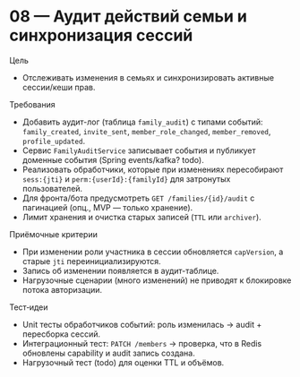 # 08 — Аудит действий семьи и синхронизация сессий

Цель
- Отслеживать изменения в семьях и синхронизировать активные сессии/кеши прав.

Требования
- Добавить аудит-лог (таблица `family_audit`) с типами событий: `family_created`, `invite_sent`, `member_role_changed`, `member_removed`, `profile_updated`.
- Сервис `FamilyAuditService` записывает события и публикует доменные события (Spring events/kafka? todo).
- Реализовать обработчики, которые при изменениях пересобирают `sess:{jti}` и `perm:{userId}:{familyId}` для затронутых пользователей.
- Для фронта/бота предусмотреть `GET /families/{id}/audit` с пагинацией (опц., MVP — только хранение).
- Лимит хранения и очистка старых записей (`TTL` или `archiver`).

Приёмочные критерии
- При изменении роли участника в сессии обновляется `capVersion`, а старые `jti` переинициализируются.
- Запись об изменении появляется в аудит-таблице.
- Нагрузочные сценарии (много изменений) не приводят к блокировке потока авторизации.

Тест‑идеи
- Unit тесты обработчиков событий: роль изменилась → audit + пересборка сессий.
- Интеграционный тест: `PATCH /members` → проверка, что в Redis обновлены capability и audit запись создана.
- Нагрузочный тест (todo) для оценки TTL и объёмов.
